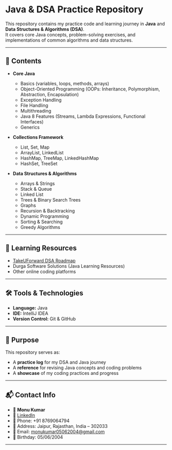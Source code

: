 # Java & DSA Practice Repository

This repository contains my practice code and learning journey in **Java** and **Data Structures & Algorithms (DSA)**.  
It covers core Java concepts, problem-solving exercises, and implementations of common algorithms and data structures.

---

## 📌 Contents
- **Core Java**
  - Basics (variables, loops, methods, arrays)
  - Object-Oriented Programming (OOPs: Inheritance, Polymorphism, Abstraction, Encapsulation)
  - Exception Handling
  - File Handling
  - Multithreading
  - Java 8 Features (Streams, Lambda Expressions, Functional Interfaces)
  - Generics

- **Collections Framework**
  - List, Set, Map
  - ArrayList, LinkedList
  - HashMap, TreeMap, LinkedHashMap
  - HashSet, TreeSet

- **Data Structures & Algorithms**
  - Arrays & Strings
  - Stack & Queue
  - Linked List
  - Trees & Binary Search Trees
  - Graphs
  - Recursion & Backtracking
  - Dynamic Programming
  - Sorting & Searching
  - Greedy Algorithms

---

## 🚀 Learning Resources
- [TakeUForward DSA Roadmap](https://takeuforward.org)
- Durga Software Solutions (Java Learning Resources)
- Other online coding platforms

---

## 🛠️ Tools & Technologies
- **Language:** Java  
- **IDE:** IntelliJ IDEA  
- **Version Control:** Git & GitHub  

---

## 📖 Purpose
This repository serves as:
- A **practice log** for my DSA and Java journey  
- A **reference** for revising Java concepts and coding problems  
- A **showcase** of my coding practices and progress  

---

## 📬 Contact Info
- 👤 **Monu Kumar**  
- 🔗 [LinkedIn](https://www.linkedin.com/in/monu-kumar05)  
- 📱 Phone: +91 8769064794  
- 📍 Address: Jaipur, Rajasthan, India – 302033  
- 📧 Email: [monukumar05062004@gmail.com](mailto:monukumar05062004@gmail.com)  
- 🎂 Birthday: 05/06/2004  

---
